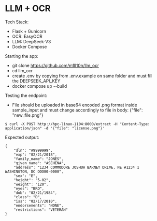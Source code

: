 
# LLM + OCR
Tech Stack:
- Flask + Gunicorn
- OCR: EasyOCR
- LLM: DeepSeek-V3
- Docker Compose


Starting the app:
- git clone https://github.com/m1ll10n/llm_ocr
- cd llm_ocr
- create .env by copying from .env.example on same folder and must fill the DEEPSEEK_API_KEY
- docker compose up --build

Testing the endpoint:
- File should be uploaded in base64 encoded .png format inside sample_input and must change accordingly to file in body: {"file": "new_file.png"}

```console
$ curl -X POST http://hpc-linux-1104:8000/extract -H "Content-Type: application/json" -d '{"file": "license.png"}'
```

Expected output:
```console
{
    "dln": "A9999999",
    "exp": "02/21/2018",
    "family_name": "JONES",
    "given_name": "ASEHENA",
    "address": "1234 COMMODORE JOSHUA BARNEY DRIVE, NE #1234 1 WASHINGTON, DC OOO00-0000",
    "sex": "E",
    "height": "5-02",
    "weight": "120",
    "eyes": "BRO",
    "dob": "02/21/1984",
    "class": "D",
    "iss": "02/17/2010",
    "endorsements": "NONE",
    "restrictions": "VETERAN"
}
```
